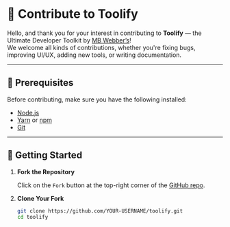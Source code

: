 # 🤝 Contribute to Toolify

Hello, and thank you for your interest in contributing to **Toolify** — the Ultimate Developer Toolkit by [MB Webber’s](https://mbwebbers.tech)!  
We welcome all kinds of contributions, whether you're fixing bugs, improving UI/UX, adding new tools, or writing documentation.

---

## 📌 Prerequisites

Before contributing, make sure you have the following installed:

- [Node.js](https://nodejs.org/)
- [Yarn](https://classic.yarnpkg.com/en/docs/install/) or [npm](https://www.npmjs.com/)
- [Git](https://git-scm.com/)

---

## 🚀 Getting Started

1. **Fork the Repository**

   Click on the `Fork` button at the top-right corner of the [GitHub repo](https://github.com/PB2204/Toolify).

2. **Clone Your Fork**

   ```bash
   git clone https://github.com/YOUR-USERNAME/toolify.git
   cd toolify
